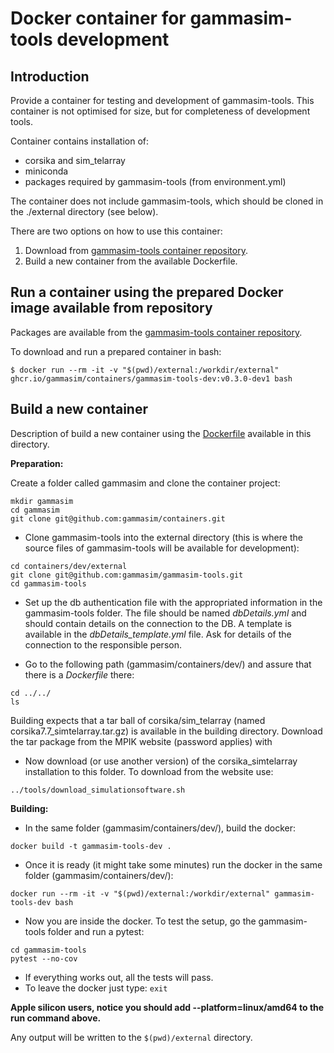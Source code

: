 # Docker container for gammasim-tools development

## Introduction

Provide a container for testing and development of gammasim-tools. This container is not optimised for size, but for completeness of development tools.

Container contains installation of:

- corsika and sim\_telarray
- miniconda
- packages required by gammasim-tools (from environment.yml)

The container does not include gammasim-tools, which should be cloned in the ./external directory (see below).

There are two options on how to use this container:

1. Download from [gammasim-tools container repository](https://github.com/gammasim/containers/pkgs/container/containers%2Fgammasim-tools-dev).
2. Build a new container from the available Dockerfile.

## Run a container using the prepared Docker image available from repository

Packages are available from the [gammasim-tools container repository](https://github.com/gammasim/containers/pkgs/container/containers%2Fgammasim-tools-dev).

To download and run a prepared container in bash:

```
$ docker run --rm -it -v "$(pwd)/external:/workdir/external" ghcr.io/gammasim/containers/gammasim-tools-dev:v0.3.0-dev1 bash
```
## Build a new container

Description of build a new container using the [Dockerfile](Dockerfile) available in this directory.

**Preparation:**

Create a folder called gammasim and clone the container project:
```
mkdir gammasim
cd gammasim
git clone git@github.com:gammasim/containers.git
```
- Clone gammasim-tools into the external directory (this is where the source files of gammasim-tools will be available for development):
```
cd containers/dev/external
git clone git@github.com:gammasim/gammasim-tools.git
cd gammasim-tools
```
- Set up the db authentication file with the appropriated information in the gammasim-tools folder. The file should be named *dbDetails.yml* and should contain details on the connection to the DB. A template is available in the *dbDetails_template.yml* file. Ask for details of the connection to the responsible person.

- Go to the following path (gammasim/containers/dev/) and assure that there is a *Dockerfile* there:
```
cd ../../
ls
```

Building expects that a tar ball of corsika/sim\_telarray (named corsika7.7\_simtelarray.tar.gz) is available in the building directory.
Download the tar package from the MPIK website (password applies) with
- Now download (or use another version) of the corsika_simtelarray installation to this folder. To download from the website use:

```
../tools/download_simulationsoftware.sh
```

**Building:**

- In the same folder (gammasim/containers/dev/), build the docker:
```
docker build -t gammasim-tools-dev .
```

- Once it is ready (it might take some minutes) run the docker in the same folder (gammasim/containers/dev/):
```
docker run --rm -it -v "$(pwd)/external:/workdir/external" gammasim-tools-dev bash
```
- Now you are inside the docker. To test the setup, go the gammasim-tools folder and run a pytest:
```
cd gammasim-tools
pytest --no-cov
```
- If everything works out, all the tests will pass.
- To leave the docker just type: `exit`

__Apple silicon users, notice you should add --platform=linux/amd64 to the run command above.__

Any output will be written to the `$(pwd)/external` directory.
